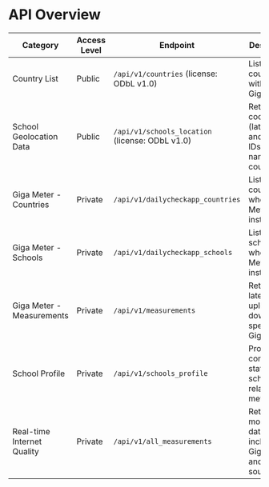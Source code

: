 # API Overview



| Category                   | Access Level | Endpoint                                      | Description                                                              |
|----------------------------|--------------|-----------------------------------------------|---------------------------------------------------------------------------|
| Country List               | Public       | `/api/v1/countries` (license: ODbL v1.0)       | Lists all countries with data on Giga Maps                               |
| School Geolocation Data    | Public       | `/api/v1/schools_location` (license: ODbL v1.0)| Returns coordinates (lat, lon) and school IDs and names per country     |
| Giga Meter - Countries     | Private      | `/api/v1/dailycheckapp_countries`             | Lists all countries where Giga Meter is installed                        |
| Giga Meter - Schools       | Private      | `/api/v1/dailycheckapp_schools`               | Lists all schools where Giga Meter is installed                          |
| Giga Meter - Measurements  | Private      | `/api/v1/measurements`                        | Returns latency, upload, and download speed from Giga Meter             |
| School Profile             | Private      | `/api/v1/schools_profile`                     | Provides connectivity status and school-related metadata                |
| Real-time Internet Quality | Private      | `/api/v1/all_measurements`                    | Returns monitoring data including Giga Meter and other sources          |
